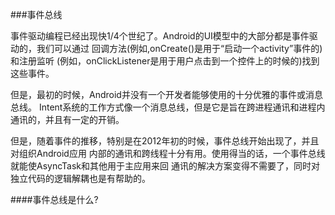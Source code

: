 ###事件总线

事件驱动编程已经出现快1/4个世纪了。Android的UI模型中的大部分都是事件驱动的，我们可以通过
回调方法(例如,onCreate()是用于“启动一个activity”事件的)和注册监听
(例如，onClickListener是用于用户点击到一个控件上的时候的)找到这些事件。

但是，最初的时候，Android并没有一个开发者能够使用的十分优雅的事件或消息总线。
Intent系统的工作方式像一个消息总线，但是它是旨在跨进程通讯和进程内通讯的，并且有一定的开销。

但是，随着事件的推移，特别是在2012年初的时候，事件总线开始出现了，并且对组织Android应用
内部的通讯和跨线程十分有用。使用得当的话，一个事件总线就能使AsyncTask和其他用于主应用来回
通讯的解决方案变得不需要了，同时对独立代码的逻辑解耦也是有帮助的。

####事件总线是什么?

